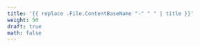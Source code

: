 ```yaml
---
title: '{{ replace .File.ContentBaseName "-" " " | title }}'
weight: 50
draft: true
math: false
---
```


